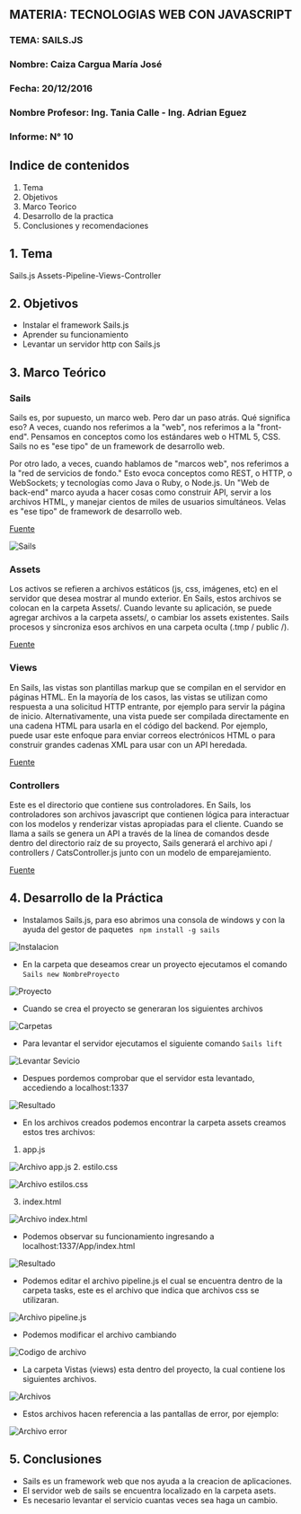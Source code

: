 ## MATERIA: TECNOLOGIAS WEB CON JAVASCRIPT


### TEMA: SAILS.JS
### Nombre: Caiza Cargua María José
### Fecha: 20/12/2016
### Nombre Profesor: Ing. Tania Calle - Ing. Adrian Eguez
### Informe: N° 10

## Indice de contenidos

1. Tema
2. Objetivos
3. Marco Teorico
4. Desarrollo de la practica
5. Conclusiones y recomendaciones 

## 1. Tema

 Sails.js Assets-Pipeline-Views-Controller 
   
## 2. Objetivos

* Instalar el framework Sails.js
* Aprender su funcionamiento
* Levantar un servidor http con Sails.js


## 3. Marco Teórico 

### Sails

Sails es, por supuesto, un marco web. Pero dar un paso atrás. Qué significa eso? A veces, cuando nos referimos a la "web", nos referimos a la "front-end". Pensamos en conceptos como los estándares web o HTML 5, CSS. Sails no es "ese tipo" de un framework de desarrollo web.

Por otro lado, a veces, cuando hablamos de "marcos web", nos referimos a la "red de servicios de fondo." Esto evoca conceptos como REST, o HTTP, o WebSockets; y tecnologías como Java o Ruby, o Node.js. Un "Web de back-end" marco ayuda a hacer cosas como construir API, servir a los archivos HTML, y manejar cientos de miles de usuarios simultáneos. Velas es "ese tipo" de framework de desarrollo web.

[Fuente](http://sailsjs.com/whats-that)

![Sails](https://camo.githubusercontent.com/6c76c5e3904170744bad0031ac667f8bc252147f/687474703a2f2f692e696d6775722e636f6d2f52497675392e706e67)

### Assets

Los activos se refieren a archivos estáticos (js, css, imágenes, etc) en el servidor que desea mostrar al mundo exterior. En Sails, estos archivos se colocan en la carpeta Assets/. Cuando levante su aplicación, se puede agregar archivos a la carpeta assets/, o cambiar los assets existentes. Sails procesos y sincroniza esos archivos en una carpeta oculta (.tmp / public /).

[Fuente](http://sailsjs.com/documentation/concepts/assets)

### Views

En Sails, las vistas son plantillas markup que se compilan en el servidor en páginas HTML. En la mayoría de los casos, las vistas se utilizan como respuesta a una solicitud HTTP entrante, por ejemplo para servir la página de inicio.
Alternativamente, una vista puede ser compilada directamente en una cadena HTML para usarla en el código del backend. Por ejemplo, puede usar este enfoque para enviar correos electrónicos HTML o para construir grandes cadenas XML para usar con un API heredada.

[Fuente](http://sailsjs.com/documentation/concepts/views)

### Controllers

Este es el directorio que contiene sus controladores. En Sails, los controladores son archivos javascript que contienen lógica para interactuar con los modelos y renderizar vistas apropiadas para el cliente.
Cuando se llama a sails se genera un API a través de la línea de comandos desde dentro del directorio raíz de su proyecto, Sails generará el archivo api / controllers / CatsController.js junto con un modelo de emparejamiento.

[Fuente](http://sailsjs.com/documentation/anatomy/api/controllers)

 
## 4. Desarrollo de la Práctica 
 
 * Instalamos Sails.js, para eso abrimos una consola de windows y con la ayuda del gestor de paquetes ``` npm install -g sails```
 
  
 ![Instalacion](https://github.com/majito11/TecnologiasWeb2016B/blob/10-sails/Informe/Graficos/1.PNG)

* En la carpeta que deseamos crear un proyecto ejecutamos el comando ```Sails new NombreProyecto```


 ![Proyecto](https://github.com/majito11/TecnologiasWeb2016B/blob/10-sails/Informe/Graficos/2.PNG)


* Cuando se crea el proyecto se generaran los siguientes archivos

 ![Carpetas](https://github.com/majito11/TecnologiasWeb2016B/blob/10-sails/Informe/Graficos/3.png)

* Para levantar el servidor ejecutamos el siguiente comando ``` Sails lift ```

 ![Levantar Sevicio](https://github.com/majito11/TecnologiasWeb2016B/blob/10-sails/Informe/Graficos/4.PNG)

* Despues pordemos comprobar que el servidor esta levantado, accediendo a localhost:1337 

 ![Resultado](https://github.com/majito11/TecnologiasWeb2016B/blob/10-sails/Informe/Graficos/5.PNG)

* En los archivos creados podemos encontrar la carpeta assets creamos estos tres archivos:

1. app.js


 ![Archivo app.js](https://github.com/majito11/TecnologiasWeb2016B/blob/10-sails/Informe/Graficos/8.PNG)
2. estilo.css

 ![Archivo estilos.css](https://github.com/majito11/TecnologiasWeb2016B/blob/10-sails/Informe/Graficos/7.PNG)

3. index.html

 ![Archivo index.html](https://github.com/majito11/TecnologiasWeb2016B/blob/10-sails/Informe/Graficos/6.PNG)

* Podemos observar su funcionamiento ingresando a localhost:1337/App/index.html

 ![Resultado](https://github.com/majito11/TecnologiasWeb2016B/blob/10-sails/Informe/Graficos/9.PNG)



* Podemos editar el archivo pipeline.js el cual se encuentra dentro de la carpeta tasks, este es el archivo que indica que archivos css se utilizaran.

 ![Archivo pipeline.js](https://github.com/majito11/TecnologiasWeb2016B/blob/10-sails/Informe/Graficos/10.PNG)
 
 * Podemos modificar el archivo cambiando
 
  ![Codigo de archivo](https://github.com/majito11/TecnologiasWeb2016B/blob/10-sails/Informe/Graficos/11.PNG)


* La carpeta Vistas (views) esta dentro del proyecto, la cual contiene los siguientes archivos.

 ![Archivos](https://github.com/majito11/TecnologiasWeb2016B/blob/10-sails/Informe/Graficos/12.PNG)


* Estos archivos hacen referencia a las pantallas de error, por ejemplo:

 ![Archivo error](https://github.com/majito11/TecnologiasWeb2016B/blob/10-sails/Informe/Graficos/13.PNG)




## 5. Conclusiones

* Sails es un framework web que nos ayuda a la creacion de aplicaciones.
* El servidor web de sails se encuentra localizado en la carpeta asets.
* Es necesario levantar el servicio cuantas veces sea haga un cambio.











 
 
 
 
 
 
 
 
 
 
 
 
 
 
 
 
 
 
 
